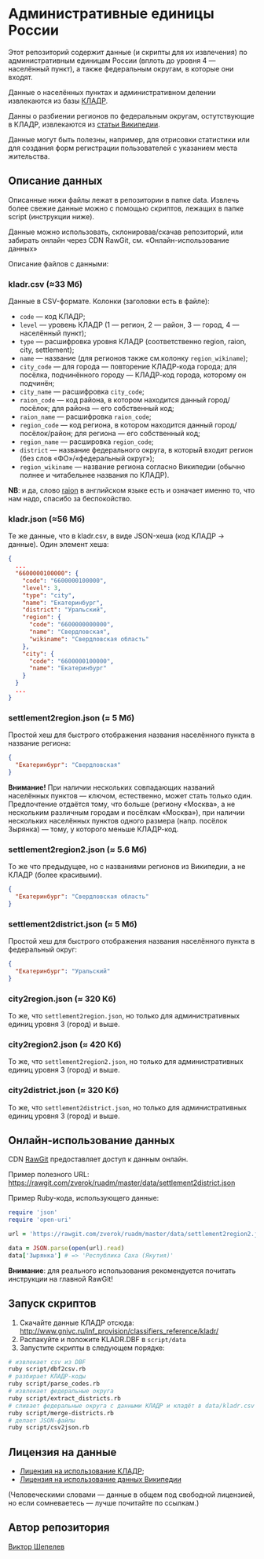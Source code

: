 Административные единицы России
===============================

Этот репозиторий содержит данные (и скрипты для их извлечения) по
административным единицам России (вплоть до уровня 4 — населённый пункт),
а также федеральным округам, в которые они входят.

Данные о населённых пунктах и административном делении извлекаются из базы
[КЛАДР](http://www.gnivc.ru/inf_provision/classifiers_reference/kladr/).

Данны о разбиении регионов по федеральным округам, остутствующие в КЛАДР,
извлекаются из [статьи Википедии](https://ru.wikipedia.org/wiki/%D0%A4%D0%B5%D0%B4%D0%B5%D1%80%D0%B0%D0%BB%D1%8C%D0%BD%D1%8B%D0%B5_%D0%BE%D0%BA%D1%80%D1%83%D0%B3%D0%B0_%D0%A0%D0%BE%D1%81%D1%81%D0%B8%D0%B9%D1%81%D0%BA%D0%BE%D0%B9_%D0%A4%D0%B5%D0%B4%D0%B5%D1%80%D0%B0%D1%86%D0%B8%D0%B8).

Данные могут быть полезны, например, для отрисовки статистики или для
создания форм регистрации пользователей с указанием места жительства.

## Описание данных

Описанные нижи файлы лежат в репозитории в папке data. Извлечь более
свежие данные можно с помощью скриптов, лежащих в папке script (инструкции
ниже).

Данные можно использовать, склонировав/скачав репозиторий, или забирать
онлайн через CDN RawGit, см. «Онлайн-использование данных»

Описание файлов с данными:

### kladr.csv (≈33 Мб)

Данные в CSV-формате. Колонки (заголовки есть в файле):
* `code` — код КЛАДР;
* `level` — уровень КЛАДР (1 — регион, 2 — район, 3 — город, 4 — населённый пункт);
* `type` — расшифровка уровня КЛАДР (соответственно region, raion, city, settlement);
* `name` — название (для регионов также см.колонку `region_wikiname`);
* `city_code` — для города — повторение КЛАДР-кода города; для посёлка,
  подчинённого городу — КЛАДР-код города, которому он подчинён;
* `city_name` — расшифровка `city_code`;
* `raion_code` — код района, в котором находится данный город/посёлок;
  для района — его собственный код;
* `raion_name` — расшифровка `raion_code`;
* `region_code` — код региона, в котором находится данный город/посёлок/район;
  для региона — его собственный код;
* `region_name` — расшировка `region_code`;
* `district` — название федерального округа, в который входит регион
  (без слов «ФО»/«федеральный округ»);
* `region_wikiname` — название региона согласно Википедии (обычно полнее
  и читабельнее названия по КЛАДР).

**NB**: и да, слово [raion](https://en.wikipedia.org/wiki/Raion)
в английском языке есть и означает именно то, что нам надо, спасибо за
беспокойство.

### kladr.json (≈56 Мб)

Те же данные, что в kladr.csv, в виде JSON-хеша (код КЛАДР → данные).
Один элемент хеша:

```json
{
  ...
  "6600000100000": {
    "code": "6600000100000",
    "level": 3,
    "type": "city",
    "name": "Екатеринбург",
    "district": "Уральский",
    "region": {
      "code": "6600000000000",
      "name": "Свердловская",
      "wikiname": "Свердловская область"
    },
    "city": {
      "code": "6600000100000",
      "name": "Екатеринбург"
    }
  }
  ...
}
```

### settlement2region.json (≈ 5 Мб)

Простой хеш для быстрого отображения названия населённого пункта в
название региона:
```json
{
  "Екатеринбург": "Свердловская"
}
```

**Внимание!** При наличии нескольких совпадающих названий населённых
пунктов — ключом, естественно, может стать только один. Предпочтение
отдаётся тому, что больше (региону «Москва», а не нескольким различным
городам и посёлкам «Москва»), при наличии нескольких населённых пунктов
одного размера (напр. посёлок Зырянка) — тому, у которого меньше КЛАДР-код.

### settlement2region2.json (≈ 5.6 Мб)

То же что предыдущее, но с названиями регионов из Википедии, а не КЛАДР
(более красивыми).
```json
{
  "Екатеринбург": "Свердловская область"
}
```

### settlement2district.json (≈ 5 Мб)

Простой хеш для быстрого отображения названия населённого пункта в
федеральный округ:
```json
{
  "Екатеринбург": "Уральский"
}
```

### city2region.json (≈ 320 Кб)

То же, что `settlement2region.json`, но только для административных
единиц уровня 3 (город) и выше.

### city2region2.json (≈ 420 Кб)

То же, что `settlement2region2.json`, но только для административных
единиц уровня 3 (город) и выше.

### city2district.json (≈ 320 Кб)

То же, что `settlement2district.json`, но только для административных
единиц уровня 3 (город) и выше.

## Онлайн-использование данных

CDN [RawGit](https://rawgit.com/) предоставляет доступ к данным онлайн.

Пример полезного URL: https://rawgit.com/zverok/ruadm/master/data/settlement2district.json

Пример Ruby-кода, использующего данные:

```ruby
require 'json'
require 'open-uri'

url = 'https://rawgit.com/zverok/ruadm/master/data/settlement2region2.json'

data = JSON.parse(open(url).read)
data['Зырянка'] # => 'Республика Саха (Якутия)'
```

**Внимание**: для реального использования рекомендуется почитать
инструкции на главной RawGit!


## Запуск скриптов

1. Скачайте данные КЛАДР отсюда: http://www.gnivc.ru/inf_provision/classifiers_reference/kladr/
2. Распакуйте и положите KLADR.DBF в `script/data`
3. Запустите скрипты в следующем порядке:

```bash
# извлекает csv из DBF
ruby script/dbf2csv.rb
# разбирает КЛАДР-коды
ruby script/parse_codes.rb
# извлекает федеральные округа
ruby script/extract_districts.rb
# сливает федеральные округа с данными КЛАДР и кладёт в data/kladr.csv
ruby script/merge-districts.rb
# делает JSON-файлы
ruby script/csv2json.rb
```

## Лицензия на данные

* [Лицензия на использование КЛАДР](http://www.gnivc.ru/inf_provision/classifiers_reference/kladr/);
* [Лицензия на использование данных Википедии](https://ru.wikipedia.org/wiki/%D0%92%D0%B8%D0%BA%D0%B8%D0%BF%D0%B5%D0%B4%D0%B8%D1%8F:%D0%A2%D0%B5%D0%BA%D1%81%D1%82_%D0%BB%D0%B8%D1%86%D0%B5%D0%BD%D0%B7%D0%B8%D0%B8_Creative_Commons_Attribution-ShareAlike_3.0_Unported)

(Человеческими словами — данные в общем под свободной лицензией, но
если сомневаетесь — лучше почитайте по ссылкам.)

## Автор репозитория

[Виктор Шепелев](https://zverok.github.io)
